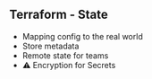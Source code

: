 ## Terraform - State

* Mapping config to the real world
* Store metadata
* Remote state for teams
* ⚠️ Encryption for Secrets
